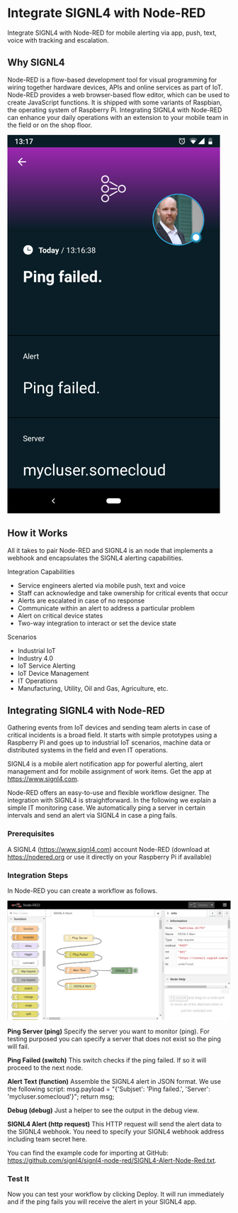 # Integrate SIGNL4 with Node-RED

Integrate SIGNL4 with Node-RED for mobile alerting via app, push, text, voice with tracking and escalation.

## Why SIGNL4
Node-RED is a flow-based development tool for visual programming for wiring together hardware devices, APIs and online services as part of IoT. Node-RED provides a web browser-based flow editor, which can be used to create JavaScript functions. It is shipped with some variants of Raspbian, the operating system of Raspberry Pi.
Integrating SIGNL4 with Node-RED can enhance your daily operations with an extension to your mobile team in the field or on the shop floor.

![SIGNL4 Alert](SIGNL4-Node-Red-Screenshot.png)

## How it Works
All it takes to pair Node-RED and SIGNL4 is an node that implements a webhook and encapsulates the SIGNL4 alerting capabilities.

Integration Capabilities
- Service engineers alerted via mobile push, text and voice
- Staff can acknowledge and take ownership for critical events that occur
- Alerts are escalated in case of no response
- Communicate within an alert to address a particular problem
- Alert on critical device states
- Two-way integration to interact or set the device state

Scenarios
- Industrial IoT
- Industry 4.0
- IoT Service Alerting
- IoT Device Management
- IT Operations
- Manufacturing, Utility, Oil and Gas, Agriculture, etc.

## Integrating SIGNL4 with Node-RED

Gathering events from IoT devices and sending team alerts in case of critical incidents is a broad field. It starts with simple prototypes using a Raspberry Pi and goes up to industrial IoT scenarios, machine data or distributed systems in the field and even IT operations.

SIGNL4 is a mobile alert notification app for powerful alerting, alert management and for mobile assignment of work items. Get the app at https://www.signl4.com.

Node-RED offers an easy-to-use and flexible workflow designer. The integration with SIGNL4 is straightforward. In the following we explain a simple IT monitoring case. We automatically ping a server in certain intervals and send an alert via SIGNL4 in case a ping fails.

### Prerequisites

A SIGNL4 (https://www.signl4.com) account
Node-RED (download at https://nodered.org or use it directly on your Raspberry Pi if available)

### Integration Steps

In Node-RED you can create a workflow as follows.

![Node-RED Workflow](Node-Red.png)

**Ping Server (ping)**
Specify the server you want to monitor (ping). For testing purposed you can specify a server that does not exist so the ping will fail.

**Ping Failed (switch)**
This switch checks if the ping failed. If so it will proceed to the next node.

**Alert Text (function)**
Assemble the SIGNL4 alert in JSON format.
We use the following script:
msg.payload = "{'Subjset': 'Ping failed.', 'Server': 'mycluser.somecloud'}";
return msg;

**Debug (debug)**
Just a helper to see the output in the debug view.

**SIGNL4 Alert (http request)**
This HTTP request will send the alert data to the SIGNL4 webhook. You need to specify your SIGNL4 webhook address including team secret here.

You can find the example code for importing at GitHub: https://github.com/signl4/signl4-node-red/SIGNL4-Alert-Node-Red.txt.

### Test It

Now you can test your workflow by clicking Deploy. It will run immediately and if the ping fails you will receive the alert in your SIGNL4 app.
